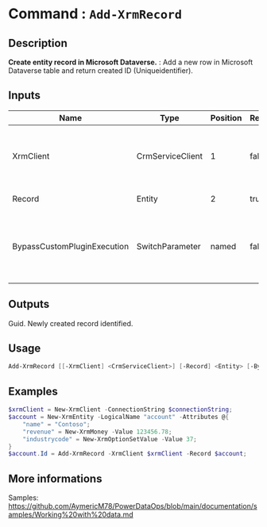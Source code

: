 ﻿# Command : `Add-XrmRecord` 

## Description

**Create entity record in Microsoft Dataverse.** : Add a new row in Microsoft Dataverse table and return created ID (Uniqueidentifier).

## Inputs

Name|Type|Position|Required|Default|Description
----|----|--------|--------|-------|-----------
XrmClient|CrmServiceClient|1|false|$Global:XrmClient|Xrm connector initialized to target instance. Use latest one by default. (CrmServiceClient)
Record|Entity|2|true||Record information to add. (Entity)
BypassCustomPluginExecution|SwitchParameter|named|false|False|Specify wether involved plugins should be triggered or not during this operation. (Default: False)

## Outputs
Guid. Newly created record identified.

## Usage

```Powershell 
Add-XrmRecord [[-XrmClient] <CrmServiceClient>] [-Record] <Entity> [-BypassCustomPluginExecution] [<CommonParameters>]
``` 

## Examples

```Powershell 
$xrmClient = New-XrmClient -ConnectionString $connectionString;
$account = New-XrmEntity -LogicalName "account" -Attributes @{
    "name" = "Contoso";
    "revenue" = New-XrmMoney -Value 123456.78;
    "industrycode" = New-XrmOptionSetValue -Value 37;
}
$account.Id = Add-XrmRecord -XrmClient $xrmClient -Record $account;
``` 

## More informations

Samples: https://github.com/AymericM78/PowerDataOps/blob/main/documentation/samples/Working%20with%20data.md


